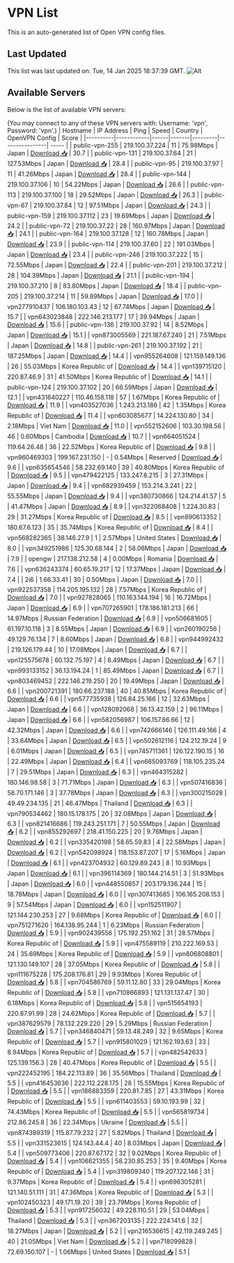 # VPN List

This is an auto-generated list of Open VPN config files.

## Last Updated

This list was last updated on: Tue, 14 Jan 2025 18:37:39 GMT.
![Alt](https://repobeats.axiom.co/api/embed/186b98318ef1479477931607c1ad7d823f12451f.svg "Repobeats analytics image")

## Available Servers

Below is the list of available VPN servers:

(You may connect to any of these VPN servers with: Username: 'vpn', Password: 'vpn'.)
| Hostname | IP Address | Ping | Speed | Country | OpenVPN Config | Score |
|----------|------------|------|-------|---------|----------------| ----- |
| public-vpn-255 | 219.100.37.224 | 11 | 75.98Mbps | Japan | [Download 📥](./configs/server_0_JP.ovpn) | 30.7 |
| public-vpn-131 | 219.100.37.64 | 21 | 127.53Mbps | Japan | [Download 📥](./configs/server_1_JP.ovpn) | 28.4 |
| public-vpn-95 | 219.100.37.97 | 11 | 41.26Mbps | Japan | [Download 📥](./configs/server_2_JP.ovpn) | 28.4 |
| public-vpn-144 | 219.100.37.106 | 10 | 54.22Mbps | Japan | [Download 📥](./configs/server_3_JP.ovpn) | 26.6 |
| public-vpn-113 | 219.100.37.100 | 18 | 29.52Mbps | Japan | [Download 📥](./configs/server_4_JP.ovpn) | 26.3 |
| public-vpn-67 | 219.100.37.84 | 12 | 97.51Mbps | Japan | [Download 📥](./configs/server_5_JP.ovpn) | 24.3 |
| public-vpn-159 | 219.100.37.112 | 23 | 19.69Mbps | Japan | [Download 📥](./configs/server_6_JP.ovpn) | 24.2 |
| public-vpn-72 | 219.100.37.22 | 28 | 160.97Mbps | Japan | [Download 📥](./configs/server_7_JP.ovpn) | 24.1 |
| public-vpn-164 | 219.100.37.128 | 12 | 160.78Mbps | Japan | [Download 📥](./configs/server_8_JP.ovpn) | 23.9 |
| public-vpn-114 | 219.100.37.60 | 22 | 191.03Mbps | Japan | [Download 📥](./configs/server_9_JP.ovpn) | 23.4 |
| public-vpn-246 | 219.100.37.222 | 15 | 72.55Mbps | Japan | [Download 📥](./configs/server_10_JP.ovpn) | 22.4 |
| public-vpn-201 | 219.100.37.212 | 28 | 104.39Mbps | Japan | [Download 📥](./configs/server_11_JP.ovpn) | 21.1 |
| public-vpn-194 | 219.100.37.210 | 8 | 83.80Mbps | Japan | [Download 📥](./configs/server_12_JP.ovpn) | 18.4 |
| public-vpn-205 | 219.100.37.214 | 11 | 59.89Mbps | Japan | [Download 📥](./configs/server_13_JP.ovpn) | 17.0 |
| vpn277910437 | 106.180.103.43 | 12 | 67.74Mbps | Japan | [Download 📥](./configs/server_14_JP.ovpn) | 15.7 |
| vpn643023848 | 222.146.213.177 | 17 | 39.94Mbps | Japan | [Download 📥](./configs/server_15_JP.ovpn) | 15.6 |
| public-vpn-136 | 219.100.37.92 | 14 | 8.52Mbps | Japan | [Download 📥](./configs/server_16_JP.ovpn) | 15.1 |
| vpn873005569 | 221.187.67.240 | 21 | 7.51Mbps | Japan | [Download 📥](./configs/server_17_JP.ovpn) | 14.8 |
| public-vpn-261 | 219.100.37.192 | 21 | 187.25Mbps | Japan | [Download 📥](./configs/server_18_JP.ovpn) | 14.4 |
| vpn955264608 | 121.159.149.136 | 26 | 55.03Mbps | Korea Republic of | [Download 📥](./configs/server_19_KR.ovpn) | 14.4 |
| vpn139715120 | 220.87.46.9 | 31 | 41.50Mbps | Korea Republic of | [Download 📥](./configs/server_20_KR.ovpn) | 14.1 |
| public-vpn-124 | 219.100.37.102 | 20 | 66.59Mbps | Japan | [Download 📥](./configs/server_21_JP.ovpn) | 12.1 |
| vpn431640227 | 110.46.158.118 | 57 | 1.67Mbps | Korea Republic of | [Download 📥](./configs/server_22_KR.ovpn) | 11.9 |
| vpn403527036 | 1.243.213.186 | 42 | 1.35Mbps | Korea Republic of | [Download 📥](./configs/server_23_KR.ovpn) | 11.4 |
| vpn603085677 | 14.224.130.80 | 34 | 2.18Mbps | Viet Nam | [Download 📥](./configs/server_24_VN.ovpn) | 11.0 |
| vpn552152606 | 103.30.198.56 | 46 | 0.60Mbps | Cambodia | [Download 📥](./configs/server_25_KH.ovpn) | 10.7 |
| vpn664051524 | 119.64.26.48 | 36 | 22.52Mbps | Korea Republic of | [Download 📥](./configs/server_26_KR.ovpn) | 9.8 |
| vpn960469303 | 199.167.231.150 | - | 0.54Mbps | Reserved | [Download 📥](./configs/server_27_ZZ.ovpn) | 9.6 |
| vpn635654546 | 58.232.69.140 | 39 | 40.80Mbps | Korea Republic of | [Download 📥](./configs/server_28_KR.ovpn) | 9.5 |
| vpn479422125 | 133.247.8.215 | 3 | 27.31Mbps | Japan | [Download 📥](./configs/server_29_JP.ovpn) | 9.4 |
| vpn682939459 | 153.214.3.241 | 22 | 55.55Mbps | Japan | [Download 📥](./configs/server_30_JP.ovpn) | 9.4 |
| vpn380730866 | 124.214.41.57 | 5 | 41.47Mbps | Japan | [Download 📥](./configs/server_31_JP.ovpn) | 8.9 |
| vpn322068408 | 1.224.30.83 | 29 | 31.27Mbps | Korea Republic of | [Download 📥](./configs/server_32_KR.ovpn) | 8.5 |
| vpn890613352 | 180.67.6.123 | 35 | 35.74Mbps | Korea Republic of | [Download 📥](./configs/server_33_KR.ovpn) | 8.4 |
| vpn568282365 | 38.146.27.9 | 1 | 2.57Mbps | United States | [Download 📥](./configs/server_34_US.ovpn) | 8.0 |
| vpn349251986 | 125.30.68.144 | 2 | 58.06Mbps | Japan | [Download 📥](./configs/server_35_JP.ovpn) | 7.9 |
| opengw | 217.138.212.58 | 4 | 0.00Mbps | Romania | [Download 📥](./configs/server_36_RO.ovpn) | 7.6 |
| vpn636243374 | 60.65.19.217 | 12 | 17.37Mbps | Japan | [Download 📥](./configs/server_37_JP.ovpn) | 7.4 |
| 2i6 | 1.66.33.41 | 30 | 0.50Mbps | Japan | [Download 📥](./configs/server_38_JP.ovpn) | 7.0 |
| vpn922537358 | 114.205.195.132 | 28 | 7.57Mbps | Korea Republic of | [Download 📥](./configs/server_39_KR.ovpn) | 7.0 |
| vpn927828065 | 110.163.144.194 | 16 | 16.72Mbps | Japan | [Download 📥](./configs/server_40_JP.ovpn) | 6.9 |
| vpn707265901 | 178.186.181.213 | 66 | 14.97Mbps | Russian Federation | [Download 📥](./configs/server_41_RU.ovpn) | 6.9 |
| vpn506681605 | 61.197.10.118 | 3 | 8.55Mbps | Japan | [Download 📥](./configs/server_42_JP.ovpn) | 6.9 |
| vpn260190256 | 49.129.76.134 | 7 | 8.60Mbps | Japan | [Download 📥](./configs/server_43_JP.ovpn) | 6.8 |
| vpn944992432 | 219.126.179.44 | 10 | 17.08Mbps | Japan | [Download 📥](./configs/server_44_JP.ovpn) | 6.7 |
| vpn125575678 | 60.132.75.197 | 4 | 8.49Mbps | Japan | [Download 📥](./configs/server_45_JP.ovpn) | 6.7 |
| vpn993133152 | 36.13.194.24 | 1 | 85.49Mbps | Japan | [Download 📥](./configs/server_46_JP.ovpn) | 6.7 |
| vpn803469452 | 222.146.219.250 | 20 | 19.49Mbps | Japan | [Download 📥](./configs/server_47_JP.ovpn) | 6.6 |
| vpn200721391 | 180.66.237.188 | 40 | 40.85Mbps | Korea Republic of | [Download 📥](./configs/server_48_KR.ovpn) | 6.6 |
| vpn577735938 | 126.84.25.166 | 12 | 32.63Mbps | Japan | [Download 📥](./configs/server_49_JP.ovpn) | 6.6 |
| vpn128092068 | 36.13.42.159 | 2 | 96.11Mbps | Japan | [Download 📥](./configs/server_50_JP.ovpn) | 6.6 |
| vpn582056987 | 106.157.86.66 | 12 | 42.32Mbps | Japan | [Download 📥](./configs/server_51_JP.ovpn) | 6.6 |
| vpn742666146 | 126.111.49.166 | 4 | 33.64Mbps | Japan | [Download 📥](./configs/server_52_JP.ovpn) | 6.5 |
| vpn502612116 | 124.212.19.24 | 9 | 6.01Mbps | Japan | [Download 📥](./configs/server_53_JP.ovpn) | 6.5 |
| vpn745711361 | 126.122.190.15 | 16 | 22.49Mbps | Japan | [Download 📥](./configs/server_54_JP.ovpn) | 6.4 |
| vpn665093769 | 118.105.235.24 | 7 | 29.51Mbps | Japan | [Download 📥](./configs/server_55_JP.ovpn) | 6.3 |
| vpn464315282 | 180.146.98.58 | 3 | 71.71Mbps | Japan | [Download 📥](./configs/server_56_JP.ovpn) | 6.3 |
| vpn507416836 | 58.70.171.146 | 3 | 37.78Mbps | Japan | [Download 📥](./configs/server_57_JP.ovpn) | 6.3 |
| vpn300215028 | 49.49.234.135 | 21 | 46.47Mbps | Thailand | [Download 📥](./configs/server_58_TH.ovpn) | 6.3 |
| vpn790534462 | 180.15.178.175 | 20 | 32.08Mbps | Japan | [Download 📥](./configs/server_59_JP.ovpn) | 6.3 |
| vpn821416686 | 119.243.251.171 | 7 | 50.55Mbps | Japan | [Download 📥](./configs/server_60_JP.ovpn) | 6.2 |
| vpn855292697 | 218.41.150.225 | 20 | 9.76Mbps | Japan | [Download 📥](./configs/server_61_JP.ovpn) | 6.2 |
| vpn335420198 | 58.65.59.83 | 4 | 22.58Mbps | Japan | [Download 📥](./configs/server_62_JP.ovpn) | 6.2 |
| vpn542098924 | 118.153.87.207 | 17 | 5.16Mbps | Japan | [Download 📥](./configs/server_63_JP.ovpn) | 6.1 |
| vpn423704932 | 60.129.89.243 | 8 | 10.93Mbps | Japan | [Download 📥](./configs/server_64_JP.ovpn) | 6.1 |
| vpn396114369 | 180.144.214.51 | 3 | 51.93Mbps | Japan | [Download 📥](./configs/server_65_JP.ovpn) | 6.0 |
| vpn448550857 | 203.179.136.244 | 15 | 18.78Mbps | Japan | [Download 📥](./configs/server_66_JP.ovpn) | 6.0 |
| vpn307413685 | 106.165.208.153 | 9 | 57.54Mbps | Japan | [Download 📥](./configs/server_67_JP.ovpn) | 6.0 |
| vpn152511907 | 121.144.230.253 | 27 | 9.68Mbps | Korea Republic of | [Download 📥](./configs/server_68_KR.ovpn) | 6.0 |
| vpn751271620 | 164.138.95.244 | 1 | 6.23Mbps | Russian Federation | [Download 📥](./configs/server_69_RU.ovpn) | 5.9 |
| vpn902439556 | 175.192.251.162 | 31 | 28.57Mbps | Korea Republic of | [Download 📥](./configs/server_70_KR.ovpn) | 5.9 |
| vpn475589119 | 210.222.169.53 | 24 | 35.69Mbps | Korea Republic of | [Download 📥](./configs/server_71_KR.ovpn) | 5.9 |
| vpn806808801 | 121.130.149.107 | 28 | 37.05Mbps | Korea Republic of | [Download 📥](./configs/server_72_KR.ovpn) | 5.8 |
| vpn111675228 | 175.208.176.81 | 29 | 9.93Mbps | Korea Republic of | [Download 📥](./configs/server_73_KR.ovpn) | 5.8 |
| vpn704586769 | 59.11.12.80 | 33 | 29.04Mbps | Korea Republic of | [Download 📥](./configs/server_74_KR.ovpn) | 5.8 |
| vpn710866893 | 121.131.137.47 | 30 | 6.18Mbps | Korea Republic of | [Download 📥](./configs/server_75_KR.ovpn) | 5.8 |
| vpn515654193 | 220.87.91.99 | 28 | 24.62Mbps | Korea Republic of | [Download 📥](./configs/server_76_KR.ovpn) | 5.7 |
| vpn387629579 | 78.132.229.220 | 29 | 5.29Mbps | Russian Federation | [Download 📥](./configs/server_77_RU.ovpn) | 5.7 |
| vpn346840471 | 59.13.48.249 | 32 | 9.65Mbps | Korea Republic of | [Download 📥](./configs/server_78_KR.ovpn) | 5.7 |
| vpn915801029 | 121.162.193.63 | 33 | 8.94Mbps | Korea Republic of | [Download 📥](./configs/server_79_KR.ovpn) | 5.7 |
| vpn482542633 | 125.139.156.3 | 28 | 40.47Mbps | Korea Republic of | [Download 📥](./configs/server_80_KR.ovpn) | 5.5 |
| vpn222452195 | 184.22.113.89 | 36 | 35.56Mbps | Thailand | [Download 📥](./configs/server_81_TH.ovpn) | 5.5 |
| vpn416453636 | 222.112.228.175 | 28 | 15.55Mbps | Korea Republic of | [Download 📥](./configs/server_82_KR.ovpn) | 5.5 |
| vpn186883359 | 220.81.7.85 | 27 | 43.31Mbps | Korea Republic of | [Download 📥](./configs/server_83_KR.ovpn) | 5.5 |
| vpn611403553 | 59.10.193.99 | 32 | 74.43Mbps | Korea Republic of | [Download 📥](./configs/server_84_KR.ovpn) | 5.5 |
| vpn565819734 | 212.86.245.8 | 36 | 22.34Mbps | Ukraine | [Download 📥](./configs/server_85_UA.ovpn) | 5.5 |
| vpn874389319 | 115.87.79.232 | 27 | 5.82Mbps | Thailand | [Download 📥](./configs/server_86_TH.ovpn) | 5.5 |
| vpn331523615 | 124.143.44.4 | 40 | 8.03Mbps | Japan | [Download 📥](./configs/server_87_JP.ovpn) | 5.4 |
| vpn509773406 | 220.87.67.172 | 32 | 9.02Mbps | Korea Republic of | [Download 📥](./configs/server_88_KR.ovpn) | 5.4 |
| vpn106621355 | 58.230.85.253 | 35 | 9.40Mbps | Korea Republic of | [Download 📥](./configs/server_89_KR.ovpn) | 5.4 |
| vpn319809340 | 119.207.122.146 | 31 | 9.37Mbps | Korea Republic of | [Download 📥](./configs/server_90_KR.ovpn) | 5.4 |
| vpn696305281 | 121.140.51.111 | 31 | 47.36Mbps | Korea Republic of | [Download 📥](./configs/server_91_KR.ovpn) | 5.3 |
| vpn102450323 | 49.171.19.20 | 39 | 23.79Mbps | Korea Republic of | [Download 📥](./configs/server_92_KR.ovpn) | 5.3 |
| vpn917256032 | 49.228.110.51 | 29 | 53.04Mbps | Thailand | [Download 📥](./configs/server_93_TH.ovpn) | 5.3 |
| vpn367203135 | 222.224.141.6 | 32 | 18.27Mbps | Japan | [Download 📥](./configs/server_94_JP.ovpn) | 5.2 |
| vpn216536615 | 42.119.249.245 | 40 | 21.05Mbps | Viet Nam | [Download 📥](./configs/server_95_VN.ovpn) | 5.2 |
| vpn718099828 | 72.69.150.107 | - | 1.06Mbps | United States | [Download 📥](./configs/server_96_US.ovpn) | 5.1 |
